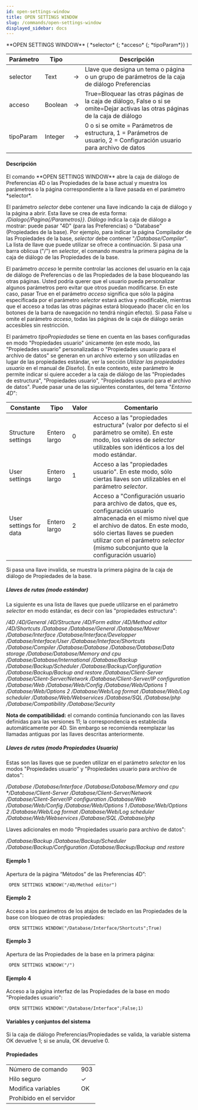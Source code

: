 ```yaml
---
id: open-settings-window
title: OPEN SETTINGS WINDOW
slug: /commands/open-settings-window
displayed_sidebar: docs
---
```


<!--REF #_command_.OPEN SETTINGS WINDOW.Syntax-->**OPEN SETTINGS WINDOW** ( *selector* {; *acceso* {; *tipoParam*}} )<!-- END REF-->
<!--REF #_command_.OPEN SETTINGS WINDOW.Params-->
| Parámetro | Tipo |  | Descripción |
| --- | --- | --- | --- |
| selector | Text | &#8594;  | Llave que designa un tema o página o un grupo de parámetros de la caja de diálogo Preferencias |
| acceso | Boolean | &#8594;  | True=Bloquear las otras páginas de la caja de diálogo, False o si se omite=Dejar activas las otras páginas de la caja de diálogo |
| tipoParam | Integer | &#8594;  | 0 o si se omite = Parámetros de estructura, 1 = Parámetros de usuario, 2 = Configuración usuario para archivo de datos |

<!-- END REF-->

#### Descripción 

<!--REF #_command_.OPEN SETTINGS WINDOW.Summary-->El comando **OPEN SETTINGS WINDOW** abre la caja de diálogo de Preferencias 4D o las Propiedades de la base actual y muestra los parámetros o la página correspondiente a la llave pasada en el parámetro *selector*.<!-- END REF-->

El parámetro *selector* debe contener una llave indicando la caja de diálogo y la página a abrir. Esta llave se crea de esta forma: */Dialogo{/Pagina{/Parametros}}*. *Diálogo* indica la caja de diálogo a mostrar: puede pasar "4D" (para las Preferencias) o "Database" (Propiedades de la base). Por ejemplo, para indicar la página Compilador de las Propiedades de la base, *selector* debe contener "*/Database/Compiler*". La lista de llave que puede utilizar se ofrece a continuación. Si pasa una barra oblicua ("/") en *selector*, el comando muestra la primera página de la caja de diálogo de las Propiedades de la base.

El parámetro *acceso* le permite controlar las acciones del usuario en la caja de diálogo de Preferencias o de las Propiedades de la base bloqueando las otras páginas. Usted podría querer que el usuario pueda personalizar algunos parámetros pero evitar que otros puedan modificarse. En este caso, pasar True en el parámetro *acceso* significa que sólo la página especificada por el parámetro *selector* estará activa y modificable, mientras que el acceso a todas las otras páginas estará bloqueado (hacer clic en los botones de la barra de navegación no tendrá ningún efecto). Si pasa False u omite el parámetro *acceso*, todas las páginas de la caja de diálogo serán accesibles sin restricción. 

El parámetro *tipoPropiedades* se tiene en cuenta en las bases configuradas en modo "Propiedades usuario" únicamente (en este modo, las "Propiedades usuario" personalizadas o "Propiedades usuario para el archivo de datos" se generan en un archivo externo y son utilizadas en lugar de las propiedades estándar, ver la sección *Utilizar las propiedades usuario* en el manual de *Diseño*). En este contexto, este parámetro le permite indicar si quiere acceder a la caja de diálogo de las "Propiedades de estructura", "Propiedades usuario", "Propiedades usuario para el archivo de datos". Puede pasar una de las siguientes constantes, del tema "*Entorno 4D*":

| Constante              | Tipo         | Valor | Comentario                                                                                                                                                                                                                                                                   |
| ---------------------- | ------------ | ----- | ---------------------------------------------------------------------------------------------------------------------------------------------------------------------------------------------------------------------------------------------------------------------------- |
| Structure settings     | Entero largo | 0     | Acceso a las "propiedades estructura" (valor por defecto si el parámetro se omite). En este modo, los valores de *selector* utilizables son idénticos a los del modo estándar.*<br/>*                                                                                |
| User settings          | Entero largo | 1     | Acceso a las "propiedades usuario". En este modo, sólo ciertas llaves son utilizables en el parámetro *selector*.*<br/>*                                                                                                                                             |
| User settings for data | Entero largo | 2     | Acceso a "Configuración usuario para archivo de datos, que es, configuración usuario almacenada en el mismo nivel que el archivo de datos. En este modo, sólo ciertas llaves se pueden utilizar con el parámetro *selector* (mismo subconjunto que la configuración usuario) |

Si pasa una llave invalida, se muestra la primera página de la caja de diálogo de Propiedades de la base.

##### Llaves de rutas (modo estándar) 

La siguiente es una lista de llaves que puede utilizarse en el parámetro *selector* en modo estándar, es decir con las "propiedades estructura": 

*/4D* 
*/4D/General* 
*/4D/Structure* 
*/4D/Form editor* 
*/4D/Method editor* 
*/4D/Shortcuts* 
*/Database* 
*/Database/General* 
*/Database/Mover* 
*/Database/Interface* 
*/Database/Interface/Developper* 
*/Database/Interface/User* 
*/Database/Interface/Shortcuts* 
*/Database/Compiler* 
*/Database/Database* 
*/Database/Database/Data storage* 
*/Database/Database/Memory and cpu* 
*/Database/Database/International* 
*/Database/Backup* 
*/Database/Backup/Scheduler* 
*/Database/Backup/Configuration* 
*/Database/Backup/Backup and restore* 
*/Database/Client-Server* 
*/Database/Client-Server/Network* 
*/Database/Client-Server/IP configuration* 
*/Database/Web* 
*/Database/Web/Config* 
*/Database/Web/Options 1* 
*/Database/Web/Options 2* 
*/Database/Web/Log format* 
*/Database/Web/Log scheduler* 
*/Database/Web/Webservices* 
*/Database/SQL* 
*/Database/php* 
*/Database/Compatibility* 
*/Database/Security* 

**Nota de compatibilidad:** el comando continúa funcionando con las llaves definidas para las versiones 11; la correspondencia es establecida automáticamente por 4D. Sin embargo se recomienda reemplazar las llamadas antiguas por las llaves descritas anteriormente.

##### Llaves de rutas (modo Propiedades Usuario) 

Estas son las llaves que se pueden utilizar en el parámetro *selector* en los modos "Propiedades usuario" y "Propiedades usuario para archivo de datos":

*/Database* 
*/Database/Interface* 
*/Database/Database/Memory and cpu* 
**/Database/Client-Server* 
*/Database/Client-Server/Network* 
*/Database/Client-Server/IP configuration* 
*/Database/Web* 
*/Database/Web/Config* 
*/Database/Web/Options 1* 
*/Database/Web/Options 2* 
*/Database/Web/Log format* 
*/Database/Web/Log scheduler* 
*/Database/Web/Webservices* 
*/Database/SQL* 
*/Database/php* 

Llaves adicionales en modo "Propiedades usuario para archivo de datos":

*/Database/Backup* 
*/Database/Backup/Scheduler* */Database/Backup/Configuration* 
*/Database/Backup/Backup and restore*

#### Ejemplo 1 

  
Apertura de la página “Métodos” de las Preferencias 4D”:   
  
```4d
 OPEN SETTINGS WINDOW("/4D/Method editor")
```

#### Ejemplo 2 

Acceso a los parámetros de los atajos de teclado en las Propiedades de la base con bloqueo de otras propiedades:   

```4d
 OPEN SETTINGS WINDOW("/Database/Interface/Shortcuts";True)
```

#### Ejemplo 3 

Apertura de las Propiedades de la base en la primera página:   

```4d
 OPEN SETTINGS WINDOW("/")
```

#### Ejemplo 4 

Acceso a la página interfaz de las Propiedades de la base en modo "Propiedades usuario":

```4d
 OPEN SETTINGS WINDOW("/Database/Interface";False;1)
```

#### Variables y conjuntos del sistema 

Si la caja de diálogo Preferencias/Propiedades se valida, la variable sistema OK devuelve 1; si se anula, OK devuelve 0.


#### Propiedades
|  |  |
| --- | --- |
| Número de comando | 903 |
| Hilo seguro | &check; |
| Modifica variables | OK |
| Prohibido en el servidor ||


